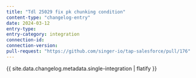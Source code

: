 ```yaml
---
title: "Tdl 25029 fix pk chunking condition"
content-type: "changelog-entry"
date: 2024-03-12
entry-type: 
entry-category: integration
connection-id: 
connection-version: 
pull-request: "https://github.com/singer-io/tap-salesforce/pull/176"
---
```

{{ site.data.changelog.metadata.single-integration | flatify }}